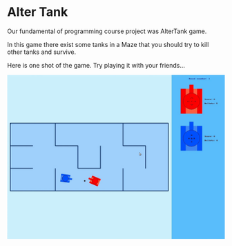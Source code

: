 # Alter Tank
Our fundamental of programming course project was AlterTank game.

In this game there exist some tanks in a Maze that you should try to kill other tanks and survive.

Here is one shot of the game. Try playing it with your friends...


<img src="Screenshot_20200428_173813.jpg"/>
